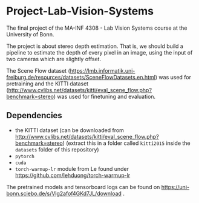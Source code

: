 # Project-Lab-Vision-Systems

The final project of the MA-INF 4308 - Lab Vision Systems course at the University of Bonn.

The project is about stereo depth estimation.
That is, we should build a pipeline to estimate the depth of every pixel in an image, using the input of two cameras which are slightly offset.

The Scene Flow dataset (https://lmb.informatik.uni-freiburg.de/resources/datasets/SceneFlowDatasets.en.html) 
was used for pretraining and the KITTI dataset (http://www.cvlibs.net/datasets/kitti/eval_scene_flow.php?benchmark=stereo) 
was used for finetuning and evaluation.

## Dependencies
* the KITTI dataset (can be downloaded from http://www.cvlibs.net/datasets/kitti/eval_scene_flow.php?benchmark=stereo)
	(extract this in a folder called `kitti2015` inside the `datasets` folder of this repository) 
* `pytorch`
* `cuda`
* `torch-warmup-lr` module from Le found under https://github.com/lehduong/torch-warmup-lr

The pretrained models and tensorboard logs can be found on https://uni-bonn.sciebo.de/s/Vlg2afof4GKd7JL/download .
